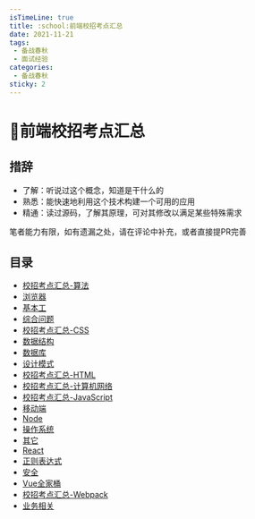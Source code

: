 ```yaml
---
isTimeLine: true
title: :school:前端校招考点汇总
date: 2021-11-21
tags:
 - 备战春秋
 - 面试经验
categories:
 - 备战春秋
sticky: 2
---
```

# :school:前端校招考点汇总

## 措辞
* 了解：听说过这个概念，知道是干什么的
* 熟悉：能快速地利用这个技术构建一个可用的应用
* 精通：读过源码，了解其原理，可对其修改以满足某些特殊需求

笔者能力有限，如有遗漏之处，请在评论中补充，或者直接提PR完善

## 目录
* [校招考点汇总-算法](./algorithm.md)
* [浏览器](./browser.md)
* [基本工](./coder.md)
* [综合问题](./complex.md)
* [校招考点汇总-CSS](./css.md)
* [数据结构](./dataStruture.md)
* [数据库](./database.md)
* [设计模式](./designPattern.md)
* [校招考点汇总-HTML](./html.md)
* [校招考点汇总-计算机网络](./internet.md)
* [校招考点汇总-JavaScript](./javascript.md)
* [移动端](./mobile.md)
* [Node](./node.md)
* [操作系统](./os.md)
* [其它](./other.md)
* [React](./react.md)
* [正则表达式](./regexp.md)
* [安全](./safe.md)
* [Vue全家桶](./vue.md)
* [校招考点汇总-Webpack](./webpack.md)
* [业务相关](./work.md)

<tongji/>